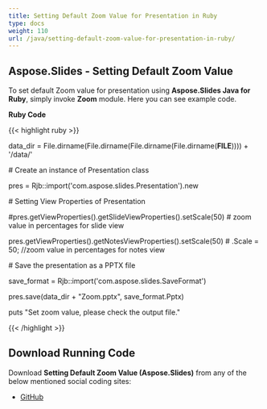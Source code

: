 ```yaml
---
title: Setting Default Zoom Value for Presentation in Ruby
type: docs
weight: 110
url: /java/setting-default-zoom-value-for-presentation-in-ruby/
---
```


## **Aspose.Slides - Setting Default Zoom Value**
To set default Zoom value for presentation using **Aspose.Slides Java for Ruby**, simply invoke **Zoom** module. Here you can see example code.

**Ruby Code**

{{< highlight ruby >}}

 data_dir = File.dirname(File.dirname(File.dirname(File.dirname(__FILE__)))) + '/data/'



\# Create an instance of Presentation class

pres = Rjb::import('com.aspose.slides.Presentation').new

\# Setting View Properties of Presentation

#pres.getViewProperties().getSlideViewProperties().setScale(50) # zoom value in percentages for slide view

pres.getViewProperties().getNotesViewProperties().setScale(50) # .Scale = 50; //zoom value in percentages for notes view

\# Save the presentation as a PPTX file

save_format = Rjb::import('com.aspose.slides.SaveFormat')

pres.save(data_dir + "Zoom.pptx", save_format.Pptx)

puts "Set zoom value, please check the output file."

{{< /highlight >}}
## **Download Running Code**
Download **Setting Default Zoom Value (Aspose.Slides)** from any of the below mentioned social coding sites:

- [GitHub](https://github.com/aspose-slides/Aspose.Slides-for-Java/tree/master/Plugins/Aspose_Slides_Java_for_Ruby/lib/asposeslidesjava/Presentation/zoom.rb)
